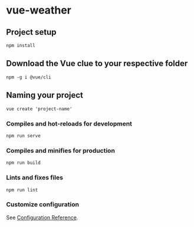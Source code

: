# vue-weather

## Project setup
```
npm install
```
## Download the Vue clue to your respective folder
```
npm -g i @vue/cli  
```
## Naming your project
```
vue create 'project-name'
```

### Compiles and hot-reloads for development
```
npm run serve
```

### Compiles and minifies for production
```
npm run build
```

### Lints and fixes files
```
npm run lint
```

### Customize configuration
See [Configuration Reference](https://cli.vuejs.org/config/).
